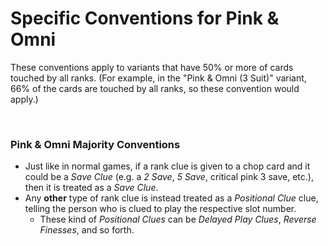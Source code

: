 # Specific Conventions for Pink & Omni

These conventions apply to variants that have 50% or more of cards touched by all ranks. (For example, in the "Pink & Omni (3 Suit)" variant, 66% of the cards are touched by all ranks, so these convention would apply.)

<br />

### Pink & Omni Majority Conventions

* Just like in normal games, if a rank clue is given to a chop card and it could be a *Save Clue* (e.g. a *2 Save*, *5 Save*, critical pink 3 save, etc.), then it is treated as a *Save Clue*.
* Any **other** type of rank clue is instead treated as a *Positional Clue* clue, telling the person who is clued to play the respective slot number.
  * These kind of *Positional Clues* can be *Delayed Play Clues*, *Reverse Finesses*, and so forth.
